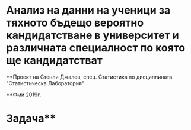 # Анализ на данни на ученици за тяхното бъдещо вероятно кандидатстване в университет и различната специалност по която ще кандидатстват
**Проект на Стенли Джалев, спец. Статистика по дисциплината "Статистическа Лаборатория"

**Фми 2019г.

# Задача**
